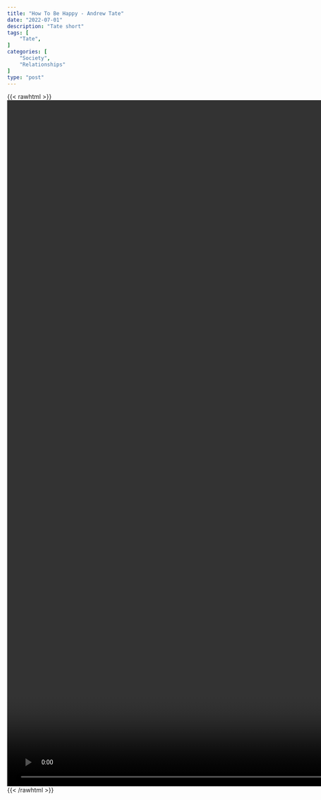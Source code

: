 ```yaml
---
title: "How To Be Happy - Andrew Tate"
date: "2022-07-01"
description: "Tate short"
tags: [
    "Tate",
]
categories: [
    "Society",
    "Relationships"
]
type: "post"
---
```

{{< rawhtml >}}
    <video style="height:40vh;width:auto" overflow="hidden" controls>
        <source src="https://clips.dev00ps.com/Tate/Andrew_Tate_on_How_to_Be_Happy.mp4" type="video/mp4"> 
    </video>
{{< /rawhtml >}}

